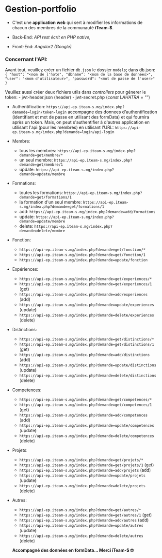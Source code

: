 # Gestion-portfolio

- C'est une **application web** qui sert à modifier les informations de chacun des membres de la communauté **iTeam-$**.

- Back-End: *API rest écrit en PHP native*,

- Front-End: *Angular2 (Google)*

### Concernant l'API: 
   Avant tout, veuillez créer un fichier `db.json` le dossier `models`; dans db.json: 
   `{ "host": "<nom de l'hote", "dbname": "<nom de la base de données>", "user": "<nom d'utilisateur>", "password": "<mot de passe de l'user>" }`

   Veuillez aussi créer deux fichiers utils dans *controllers* pour génerer le token: 
      - jwt-header.json (header)
      - jwt-secret.php (*const LAHATRA = "<cle du token>"*)

- Authentification: `https://api-ep.iteam-s.mg/index.php?demande=login/token-login` accompagne des donnees d'authentification (identifiant et mot de passe en utilisant des formData) et qui fournira après un token. Mais, on peut s'authentifier à d'autres application en utilisant l'api (pour les membres) en utilisant l'URL: 
 `https://api-ep.iteam-s.mg/index.php?demande=login/api-login`

- Membre: 
   - tous les membres: `https://api-ep.iteam-s.mg/index.php?demande=get/membre/*`
   - un seul membre: `https://api-ep.iteam-s.mg/index.php?demande=get/membre/1`
   - update: `https://api-ep.iteam-s.mg/index.php?demande=update/membre`

- Formations:
   - toutes les formations: `https://api-ep.iteam-s.mg/index.php?demande=get/formations/1`
   - la formation d'un seul membre: `https://api-ep.iteam-s.mg/index.php?demande=get/formations/1`
   - add: `https://api-ep.iteam-s.mg/index.php?demande=add/formations`
   - update: `https://api-ep.iteam-s.mg/index.php?demande=update/membre`
   - delete: `https://api-ep.iteam-s.mg/index.php?demande=delete/membre`

- Fonction:
   - `https://api-ep.iteam-s.mg/index.php?demande=get/fonction/*`
   - `https://api-ep.iteam-s.mg/index.php?demande=get/fonction/1`
   - `https://api-ep.iteam-s.mg/index.php?demande=update/fonction`

- Expériences:
   - `https://api-ep.iteam-s.mg/index.php?demande=get/experiences/*`
   - `https://api-ep.iteam-s.mg/index.php?demande=get/experiences/1` (get)
   - `https://api-ep.iteam-s.mg/index.php?demande=add/experiences` (add)
   - `https://api-ep.iteam-s.mg/index.php?demande=update/experiences` (update)
   - `https://api-ep.iteam-s.mg/index.php?demande=delete/experiences` (delete)

- Distinctions:
   - `https://api-ep.iteam-s.mg/index.php?demande=get/distinctions/*`
   - `https://api-ep.iteam-s.mg/index.php?demande=get/distinctions/1` (get)
   - `https://api-ep.iteam-s.mg/index.php?demande=add/distinctions` (add)
   - `https://api-ep.iteam-s.mg/index.php?demande=update/distinctions` (update)
   - `https://api-ep.iteam-s.mg/index.php?demande=delete/distinctions` (delete)

- Competences:
   - `https://api-ep.iteam-s.mg/index.php?demande=get/competences/*`
   - `https://api-ep.iteam-s.mg/index.php?demande=get/competences/1` (get)
   - `https://api-ep.iteam-s.mg/index.php?demande=add/competences` (add)
   - `https://api-ep.iteam-s.mg/index.php?demande=update/competences` (update)
   - `https://api-ep.iteam-s.mg/index.php?demande=delete/competences` (delete)

- Projets:
   - `https://api-ep.iteam-s.mg/index.php?demande=get/projets/*`
   - `https://api-ep.iteam-s.mg/index.php?demande=get/projets/1` (get)
    - `https://api-ep.iteam-s.mg/index.php?demande=add/projets` (add)
   - `https://api-ep.iteam-s.mg/index.php?demande=update/projets` (update)
   - `https://api-ep.iteam-s.mg/index.php?demande=delete/projets` (delete)

- Autres:
   - `https://api-ep.iteam-s.mg/index.php?demande=get/autres/*`
   - `https://api-ep.iteam-s.mg/index.php?demande=get/autres/1` (get)
    - `https://api-ep.iteam-s.mg/index.php?demande=add/autres` (add)
   - `https://api-ep.iteam-s.mg/index.php?demande=update/autres` (update)
   - `https://api-ep.iteam-s.mg/index.php?demande=delete/autres` (delete)

   **Accompagné des données en formData... Merci iTeam-$ 🤓**
